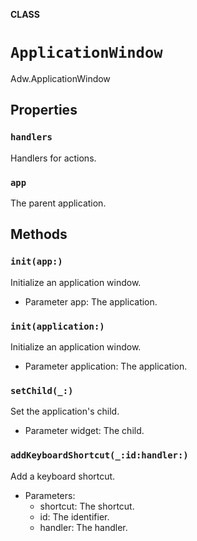 **CLASS**

# `ApplicationWindow`

Adw.ApplicationWindow

## Properties
### `handlers`

Handlers for actions.

### `app`

The parent application.

## Methods
### `init(app:)`

Initialize an application window.
- Parameter app: The application.

### `init(application:)`

Initialize an application window.
- Parameter application: The application.

### `setChild(_:)`

Set the application's child.
- Parameter widget: The child.

### `addKeyboardShortcut(_:id:handler:)`

Add a keyboard shortcut.
- Parameters:
  - shortcut: The shortcut.
  - id: The identifier.
  - handler: The handler.
